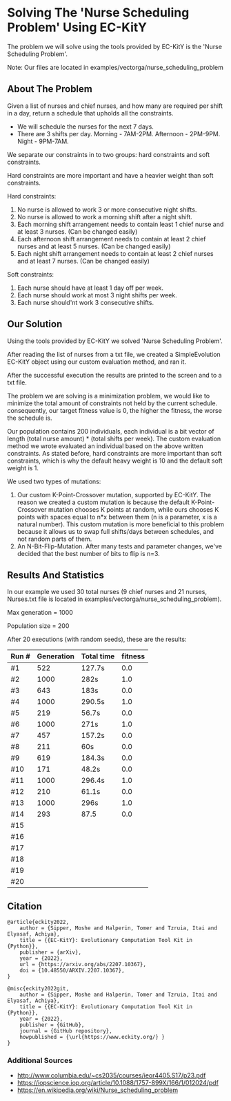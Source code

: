 # Solving The 'Nurse Scheduling Problem' Using EC-KitY 
The problem we will solve using the tools provided by EC-KitY is the 'Nurse Scheduling Problem'.

Note: Our files are located in examples/vectorga/nurse_scheduling_problem

## About The Problem
Given a list of nurses and chief nurses, and how many are required per shift in a day, return a schedule that upholds all the constraints.
* We will schedule the nurses for the next 7 days.
* There are 3 shifts per day. Morning - 7AM-2PM. Afternoon - 2PM-9PM. Night - 9PM-7AM.

We separate our constraints in to two groups: hard constraints and soft constraints.

Hard constraints are more important and have a heavier weight than soft constraints.

Hard constraints:
1. No nurse is allowed to work 3 or more consecutive night shifts.
2. No nurse is allowed to work a morning shift after a night shift.
3. Each morning shift arrangement needs to contain least 1 chief nurse and at least 3 nurses. (Can be changed easily)
4. Each afternoon shift arrangement  needs to contain at least 2 chief nurses and at least 5 nurses. (Can be changed easily)
5. Each night shift arrangement  needs to contain at least 2 chief nurses and at least 7 nurses. (Can be changed easily)

Soft constraints:
1. Each nurse should have at least 1 day off per week.
2. Each nurse should work at most 3 night shifts per week.
3. Each nurse should'nt work 3 consecutive shifts.

## Our Solution
Using the tools provided by EC-KitY we solved 'Nurse Scheduling Problem'.

After reading the list of nurses from a txt file, we created a SimpleEvolution EC-KitY object using our custom evaluation method, and ran it.

After the successful execution the results are printed to the screen and to a txt file.

The problem we are solving is a minimization problem, we would like to minimize the total amount of constraints not held by the current schedule. consequently, our target fitness value is 0, the higher the fitness, the worse the schedule is.

Our population contains 200 individuals, each individual is a bit vector of length (total nurse amount) * (total shifts per week). The custom evaluation method we wrote evaluated an individual based on the above written constraints. As stated before, hard constraints are more important than soft constraints, which is why the default heavy weight is 10 and the default soft weight is 1.

We used two types of mutations:
1. Our custom K-Point-Crossover mutation, supported by EC-KitY. The reason we created a custom mutation is because the default K-Point-Crossover mutation chooses K points at random, while ours chooses K points with spaces equal to n*x between them (n is a parameter, x is a natural number). This custom mutation is more beneficial to this problem because it allows us to swap full shifts/days between schedules, and not random parts of them.
2. An N-Bit-Flip-Mutation. After many tests and parameter changes, we've decided that the best number of bits to flip is n=3.

## Results And Statistics 
In our example we used 30 total nurses (9 chief nurses and 21 nurses, Nurses.txt file is located in examples/vectorga/nurse_scheduling_problem).

Max generation = 1000

Population size = 200

After 20 executions (with random seeds), these are the results:

| Run # | Generation | Total time | fitness |
| ----- | ---------- | ---------- | ------- |
| #1 | 522 | 127.7s | 0.0 |
| #2 | 1000 | 282s | 1.0 |
| #3 | 643 | 183s | 0.0 |
| #4 | 1000 | 290.5s | 1.0 |
| #5 | 219 | 56.7s | 0.0 |
| #6 | 1000 | 271s | 1.0 |
| #7 | 457 | 157.2s | 0.0 |
| #8 | 211 | 60s | 0.0 |
| #9 | 619 | 184.3s | 0.0 |
| #10 | 171 | 48.2s | 0.0 |
| #11 | 1000 | 296.4s | 1.0 |
| #12 | 210 | 61.1s | 0.0 |
| #13 | 1000 | 296s | 1.0 |
| #14 | 293 | 87.5 | 0.0 |
| #15 |  |  |  |
| #16 |  |  |  |
| #17 |  |  |  |
| #18 |  |  |  |
| #19 |  |  |  |
| #20 |  |  |  |




## Citation

```
@article{eckity2022,
    author = {Sipper, Moshe and Halperin, Tomer and Tzruia, Itai and  Elyasaf, Achiya},
    title = {{EC-KitY}: Evolutionary Computation Tool Kit in {Python}},
    publisher = {arXiv},
    year = {2022},
    url = {https://arxiv.org/abs/2207.10367},
    doi = {10.48550/ARXIV.2207.10367},
}

@misc{eckity2022git,
    author = {Sipper, Moshe and Halperin, Tomer and Tzruia, Itai and  Elyasaf, Achiya},
    title = {{EC-KitY}: Evolutionary Computation Tool Kit in {Python}},
    year = {2022},
    publisher = {GitHub},
    journal = {GitHub repository},
    howpublished = {\url{https://www.eckity.org/} }
}

```

### Additional Sources
* http://www.columbia.edu/~cs2035/courses/ieor4405.S17/p23.pdf
* https://iopscience.iop.org/article/10.1088/1757-899X/166/1/012024/pdf
* https://en.wikipedia.org/wiki/Nurse_scheduling_problem
